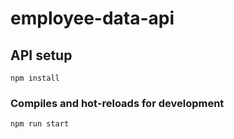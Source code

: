 # employee-data-api

## API setup
```
npm install
```

### Compiles and hot-reloads for development
```
npm run start
```
